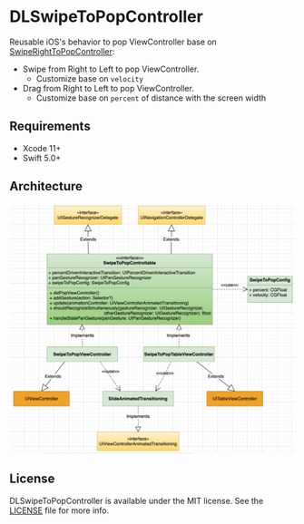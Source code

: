 # DLSwipeToPopController

Reusable iOS's behavior to pop ViewController base on [SwipeRightToPopController](https://github.com/rishi420/SwipeRightToPopController):

- Swipe from Right to Left to pop ViewController.
    - Customize base on `velocity`
- Drag from Right to Left to pop ViewController.
    - Customize base on `percent` of distance with the screen width

## Requirements

- Xcode 11+
- Swift 5.0+

## Architecture

![Architecture](/ArchDiagram.png)

## License

DLSwipeToPopController is available under the MIT license. See the [LICENSE](LICENSE.md) file for more info.